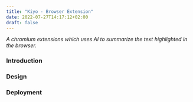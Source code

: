 ```yaml
---
title: "Kiyo - Browser Extension"
date: 2022-07-27T14:17:12+02:00
draft: false 
---
```

_A chromium extensions which uses AI to summarize the text highlighted in the browser._

### Introduction

### Design

### Deployment
